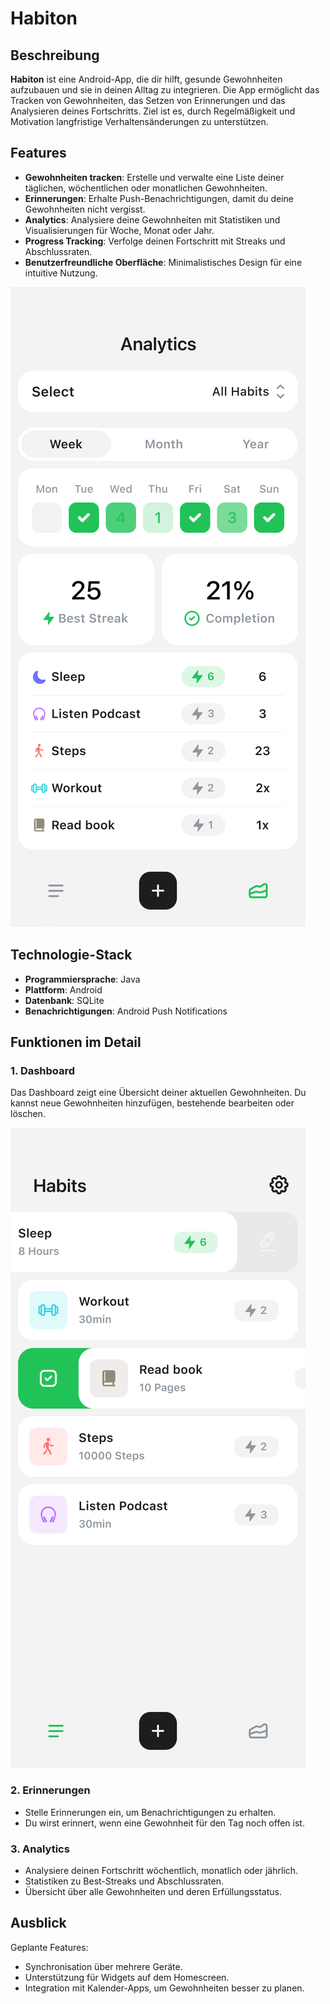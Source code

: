 # Habiton

## Beschreibung
**Habiton** ist eine Android-App, die dir hilft, gesunde Gewohnheiten aufzubauen und sie in deinen Alltag zu integrieren. Die App ermöglicht das Tracken von Gewohnheiten, das Setzen von Erinnerungen und das Analysieren deines Fortschritts. Ziel ist es, durch Regelmäßigkeit und Motivation langfristige Verhaltensänderungen zu unterstützen.

## Features
- **Gewohnheiten tracken**: Erstelle und verwalte eine Liste deiner täglichen, wöchentlichen oder monatlichen Gewohnheiten.
- **Erinnerungen**: Erhalte Push-Benachrichtigungen, damit du deine Gewohnheiten nicht vergisst.
- **Analytics**: Analysiere deine Gewohnheiten mit Statistiken und Visualisierungen für Woche, Monat oder Jahr.
- **Progress Tracking**: Verfolge deinen Fortschritt mit Streaks und Abschlussraten.
- **Benutzerfreundliche Oberfläche**: Minimalistisches Design für eine intuitive Nutzung.

![Habiton Analytics](./Habiton-Analytics.png)

## Technologie-Stack
- **Programmiersprache**: Java
- **Plattform**: Android
- **Datenbank**: SQLite
- **Benachrichtigungen**: Android Push Notifications

## Funktionen im Detail
### 1. Dashboard
Das Dashboard zeigt eine Übersicht deiner aktuellen Gewohnheiten. Du kannst neue Gewohnheiten hinzufügen, bestehende bearbeiten oder löschen.

![Habiton Dashboard](./Habiton-Dashboard.png)

### 2. Erinnerungen
- Stelle Erinnerungen ein, um Benachrichtigungen zu erhalten.
- Du wirst erinnert, wenn eine Gewohnheit für den Tag noch offen ist.

### 3. Analytics
- Analysiere deinen Fortschritt wöchentlich, monatlich oder jährlich.
- Statistiken zu Best-Streaks und Abschlussraten.
- Übersicht über alle Gewohnheiten und deren Erfüllungsstatus.

## Ausblick
Geplante Features:
- Synchronisation über mehrere Geräte.
- Unterstützung für Widgets auf dem Homescreen.
- Integration mit Kalender-Apps, um Gewohnheiten besser zu planen.
